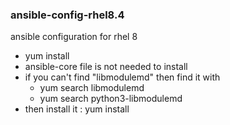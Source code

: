### ansible-config-rhel8.4
ansible configuration for rhel 8
 - yum install <rpm files>
 - ansible-core file is not needed to install
 - if you can't find "libmodulemd" then find it with
    - yum search libmodulemd
    - yum search python3-libmodulemd
 - then install it : yum install <rpm file>
